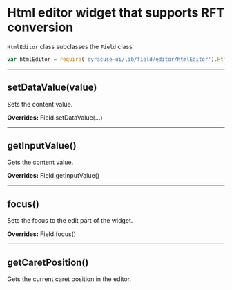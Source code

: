 # Html editor widget that supports RFT conversion
`HtmlEditor` class subclasses the `Field` class
```javascript
var htmlEditor = require('syracuse-ui/lib/field/editor/htmlEditor').HtmlEditor
```
-------------
## setDataValue(value)

Sets the content value.

**Overrides:** Field.setDataValue(...)

-------------
## getInputValue()

Gets the content value.

**Overrides:** Field.getInputValue()

-------------
## focus()

Sets the focus to the edit part of the widget.

**Overrides:** Field.focus()

-------------
## getCaretPosition()

Gets the current caret position in the editor.

